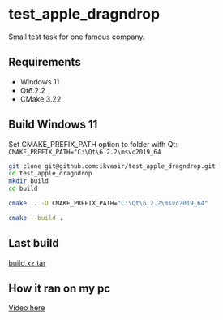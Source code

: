 # test_apple_dragndrop
Small test task for one famous company.

## Requirements 
- Windows 11
- Qt6.2.2
- CMake 3.22

## Build Windows 11
Set CMAKE_PREFIX_PATH option to folder with Qt: `CMAKE_PREFIX_PATH="C:\Qt\6.2.2\msvc2019_64`

```sh
git clone git@github.com:ikvasir/test_apple_dragndrop.git
cd test_apple_dragndrop
mkdir build
cd build
```
```sh
cmake .. -D CMAKE_PREFIX_PATH="C:\Qt\6.2.2\msvc2019_64"
```
```sh
cmake --build .
```

## Last build
[build.xz.tar](https://github.com/ikvasir/test_apple_dragndrop/releases/tag/v1.0.0)

## How it ran on my pc
[Video here](https://youtu.be/q0VohpK6WbA)
